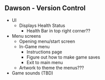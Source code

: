 ## Dawson - Version Control
* UI
    * Displays Health Status
        * Health Bar in top right corner??
* Menu screens
    * Opening menu/start screen
    * In-Game menu
        * Instructions page
        * Figure out how to make game saves
        * Exit to main menu
    * Artwork to theme the menus???
* Game sounds (TBD)